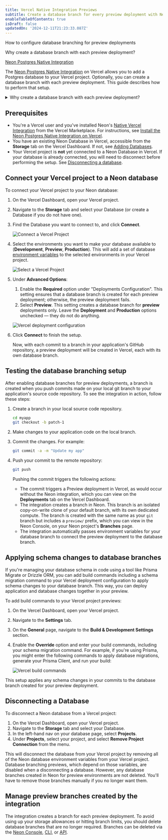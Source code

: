 ```yaml
---
title: Vercel Native Integration Previews
subtitle: Create a database branch for every preview deployment with Neon's native Vercel integration 
enableTableOfContents: true
isDraft: false
updatedOn: '2024-12-11T21:23:33.087Z'
---
```


<InfoBlock>
<DocsList title="What you will learn:">
<p>How to configure database branching for preview deployments</p>
<p>Why create a database branch with each preview deployment?</p>
</DocsList>

<DocsList title="Related topics" theme="docs">
<a href="/docs/guides/vercel-native-integration">Neon Postgres Native Integration</a>
</DocsList>
</InfoBlock>

The [Neon Postgres Native Integration](https://vercel.com/marketplace/neon) on Vercel allows you to add a Postgres database to your Vercel project. Optionally, you can create a database branch with each preview deployment. This guide describes how to perform that setup.

<details>
<summary>Why create a database branch with each preview deployment?</summary>

- **Each preview deployment gets its own database**: Every Vercel preview deployment has its own dedicated database branch, keeping environments isolated and avoiding interference from other deployments.

- **No shared database problems**: Using a single shared database can lead to issues across all preview deployments if something goes wrong. With branches, each preview has its own independent database.

- **Avoid schema version conflicts**: Changes to a shared database schema can break older preview deployments. With branches, each deployment uses its own schema version without affecting others.

- **Easier debugging and testing**: Database branches let you test schema changes and migrations in isolation, so issues don’t spill over into other environments.

- **No need to set up preview databases manually**: Neon branches are created instantly as copies of the parent database, saving you the hassle of preparing dummy data or setting up databases from scratch.

- **Quickly reset testing environments**: If something goes wrong during testing, you can delete and recreate the branch in seconds for a fresh start.

- **Clean up unused resources automatically**: When a Vercel preview deployment is removed, you can delete the associated database branch.

- **Works automatically with Vercel**: The integration connects Neon database branches to Vercel preview deployments and sets the environment variables for you.

- **Great for teams**: Isolated branches let team members test their changes independently without stepping on each other’s toes.

- **Keep deployments consistent**: Add database migration commands to your Vercel deployment setup to ensure schema changes are applied automatically for every preview deployment.

</details>

## Prerequisites

- You're a Vercel user and you've installed Neon's [Native Vercel Integration](https://vercel.com/marketplace/neon) from the Vercel Marketplace. For instructions, see [Install the Neon Postgres Native Integration on Vercel](/docs/guides/vercel-native-integration).
- You have an existing Neon Database in Vercel, accessible from the **Storage** tab on the Vercel Dashboard. If not, see [Adding Databases](/docs/guides/vercel-native-integration#adding-more-databases).
- Your Vercel project is **not** yet connected to a Neon Database in Vercel. If your database is already connected, you will need to disconnect before performing the setup. See [Disconnecting a database](#disconnecting-a-database).

## Connect your Vercel project to a Neon database 

To connect your Vercel project to your Neon database:

1. On the Vercel Dashboard, open your Vercel project. 
2. Navigate to the **Storage** tab and select your Database (or create a Database if you do not have one).
2. Find the Database you want to connect to, and click **Connect**.

    ![Connect a Vercel Project](/docs/guides/vercel_native_connect_project.png)

3. Select the environments you want to make your database available to (**Development**, **Preview**, **Production**). This will add a set of database [environment variables](/docs/guides/vercel-native-integration#environment-variables-set-by-the-integration) to the selected environments in your Vercel project.

    ![Select a Vercel Project](/docs/guides/vercel_native_select_environments.png)

4. Under **Advanced Options**:
    1. Enable the **Required** option under "Deployments Configuration". This setting ensures that a database branch is created for each preview deployment; otherwise, the preview deployment fails.
    1. Select **Preview**. This setting creates a database branch for **preview** deployments only. Leave the **Deployment** and **Production** options unchecked — they do not do anything.

    ![Vercel deployment configuration](/docs/guides/vercel_native_deployments_configuration.png)

5. Click **Connect** to finish the setup.

    Now, with each commit to a branch in your application's GitHub repository, a preview deployment will be created in Vercel, each with its own database branch.

## Testing the database branching setup

After enabling database branches for preview deployments, a branch is created when you push commits made on your local git branch to your application's source code repository. To see the integration in action, follow these steps:

1. Create a branch in your local source code repository.

   ```bash
   cd myapp
   git checkout -b patch-1
   ```

2. Make changes to your application code on the local branch.
3. Commit the changes. For example:

   ```bash
   git commit -a -m "Update my app"
   ```

4. Push your commit to the remote repository:

   ```bash
   git push
   ```

   Pushing the commit triggers the following actions:

   - The commit triggers a Preview deployment in Vercel, as would occur without the Neon integration, which you can view on the **Deployments** tab on the Vercel Dashboard.
   - The integration creates a branch in Neon. This branch is an isolated copy-on-write clone of your default branch, with its own dedicated compute. The branch is created with the same name as your `git` branch but includes a `preview/` prefix, which you can view in the Neon Console, on your Neon project's **Branches** page.
   - The integration automatically passes environment variables for your database branch to connect the preview deployment to the database branch.

## Applying schema changes to database branches

If you're managing your database schema in code using a tool like Prisma Migrate or Drizzle ORM, you can add  build commands including a schema migration command to your Vercel deployment configuration to apply schema changes to your database branch. This way, you can deploy application and database changes together in your preview.

To add build commands to your Vercel project previews:

1. On the Vercel Dashboard, open your Vercel project.
2. Navigate to the **Settings** tab.
3. On the **General** page, navigate to the **Build & Development Settings** section.
4. Enable the **Override** option and enter your build commands, including your schema migration command. For example, if you're using Prisma, you might enter the following commands to apply database migrations, generate your Prisma Client, and run your build:

    ![Vercel build commands](/docs/guides/vercel_build_command.png)

This setup applies any schema changes in your commits to the database branch created for your preview deployment.

## Disconnecting a Database

To disconnect a Neon database from a Vercel project:

1. On the Vercel Dashboard, open your Vercel project. 
2. Navigate to the **Storage** tab and select your Database.
3. In the left-hand nav on your database page, select **Projects**.
4. Under **Projects**, select your project, and select **Remove Project Connection** from the menu.

This will disconnect the database from your Vercel project by removing all of the Neon database environment variables from your Vercel project. Database branching previews, which depend on those variables, are disabled when a disconnecting a database. However, any database branches created in Neon for preview environments are not deleted. You'll have to remove those branches manually if you no longer want them.

## Manage preview branches created by the integration

The integration creates a branch for each preview deployment. To avoid using up your storage allowances or hitting branch limits, you should delete database branches that are no longer required. Branches can be deleted via the [Neon Console](/docs/manage/branches#delete-a-branch), [CLI](/docs/reference/cli-branches#delete), or [API](https://neon.tech/docs/manage/branches#delete-a-branch-with-the-api).

<NeedHelp/>
